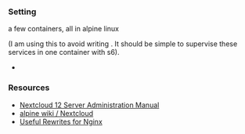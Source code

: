 ### Setting

a few containers, all in alpine linux

(I am using this to avoid writing . It should be simple to supervise these services in one container with s6).

- 


### Resources

- [Nextcloud 12 Server Administration Manual](https://docs.nextcloud.com/server/12/admin_manual/installation/source_installation.html)
- [alpine wiki / Nextcloud](https://wiki.alpinelinux.org/wiki/Nextcloud)
- [Useful Rewrites for Nginx](http://www.engineyard.com/blog/useful-rewrites-for-nginx)
